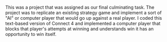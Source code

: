 This was a project that was assigned as our final culminating task. 
The project was to replicate an existing strategy game and implement a sort of "AI" or computer player that would go up against a real player.
I coded this text-based version of Connect 4 and implemented a computer player that blocks that player's attempts at winning and understands win it has an opportunity to win itself.
